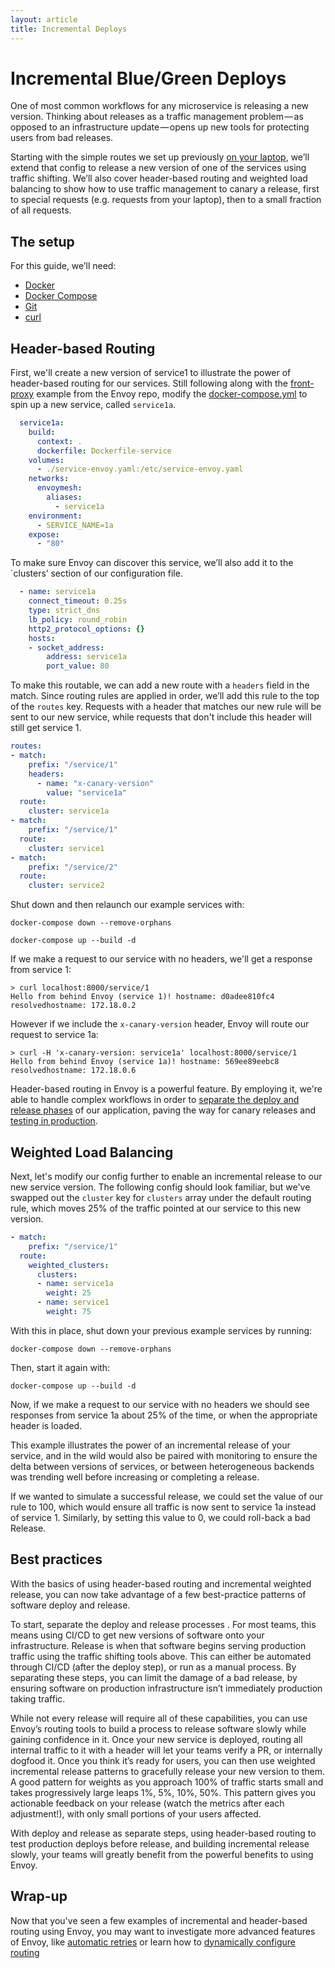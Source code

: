 ```yaml
---
layout: article
title: Incremental Deploys
---
```


[//]: # ( Copyright 2018 Turbine Labs, Inc.                                   )
[//]: # ( we may not use this file except in compliance with the License.    )
[//]: # ( we may obtain a copy of the License at                             )
[//]: # (                                                                     )
[//]: # (     http://www.apache.org/licenses/LICENSE-2.0                      )
[//]: # (                                                                     )
[//]: # ( Unless required by applicable law or agreed to in writing, software )
[//]: # ( distributed under the License is distributed on an "AS IS" BASIS,   )
[//]: # ( WITHOUT WARRANTIES OR CONDITIONS OF ANY KIND, either express or     )
[//]: # ( implied. See the License for the specific language governing        )
[//]: # ( permissions and limitations under the License.                      )

[//]: # (Incremental Deploys)

# Incremental Blue/Green Deploys

One of most common workflows for any microservice is releasing a new version.
Thinking about releases as a traffic management problem — as opposed to an
infrastructure update — opens up new tools for protecting users from bad
releases.

Starting with the simple routes we set up previously
[on your laptop](on-your-laptop.html),
we’ll extend that config to release a new version of one of the services using
traffic shifting. We’ll also cover header-based routing and weighted load 
balancing to show how to use traffic management to canary a release, first to
special requests (e.g. requests from your laptop), then to a small fraction of
all requests.

## The setup

For this guide, we’ll need:

- [Docker](https://docs.docker.com/install/)
- [Docker Compose](https://docs.docker.com/compose/install/)
- [Git](https://help.github.com/articles/set-up-git/)
- [curl](https://curl.haxx.se/)

## Header-based Routing

First, we'll create a new version of service1 to illustrate the power of
header-based routing for our services. Still following along with the
[front-proxy](https://github.com/envoyproxy/envoy/tree/master/examples/front-proxy) example from the Envoy repo, modify the
[docker-compose.yml](https://github.com/envoyproxy/envoy/blob/master/examples/front-proxy/docker-compose.yml) to spin up a new service, called `service1a`.

```yaml
  service1a:
    build:
      context: .
      dockerfile: Dockerfile-service
    volumes:
      - ./service-envoy.yaml:/etc/service-envoy.yaml
    networks:
      envoymesh:
        aliases:
          - service1a
    environment:
      - SERVICE_NAME=1a
    expose:
      - "80"
```

To make sure Envoy can discover this service, we’ll also add it to the
`clusters’ section of our configuration file.

```yaml
  - name: service1a
    connect_timeout: 0.25s
    type: strict_dns
    lb_policy: round_robin
    http2_protocol_options: {}
    hosts:
    - socket_address:
        address: service1a
        port_value: 80
```

To make this routable, we can add a new route with a `headers` field in the
match. Since routing rules are applied in order, we’ll add this rule to the top
of the `routes` key. Requests with a header that matches our new rule will be
sent to our new service, while requests that don't include this header will
still get service 1.

```yaml
routes:
- match:
    prefix: "/service/1"
    headers:
      - name: "x-canary-version"
        value: "service1a"
  route:
    cluster: service1a
- match:
    prefix: "/service/1"
  route:
    cluster: service1
- match:
    prefix: "/service/2"
  route:
    cluster: service2
```

Shut down and then relaunch our example services with:

`docker-compose down --remove-orphans`

`docker-compose up --build -d`

If we make a request to our service with no headers, we'll get a response
from service 1:

```console
> curl localhost:8000/service/1
Hello from behind Envoy (service 1)! hostname: d0adee810fc4 resolvedhostname: 172.18.0.2
```

However if we include the `x-canary-version` header, Envoy will route our
request to service 1a:

```console
> curl -H 'x-canary-version: service1a' localhost:8000/service/1
Hello from behind Envoy (service 1a)! hostname: 569ee89eebc8 resolvedhostname: 172.18.0.6
```

Header-based routing in Envoy is a powerful feature. By employing it, we're
able to handle complex workflows in order to
[separate the deploy and release phases](https://blog.turbinelabs.io/deploy-not-equal-release-part-one-4724bc1e726b)
of our application, paving the way for canary releases and
[testing in production](https://opensource.com/article/17/8/testing-production).

## Weighted Load Balancing

Next, let's modify our config further to enable an incremental release to our
new service version. The following config should look familiar, but we've
swapped out the `cluster` key for `clusters` array under the default
routing rule, which moves 25% of the traffic pointed at our service to this
new version.

```yaml
- match:
    prefix: "/service/1"
  route:
    weighted_clusters:
      clusters:
      - name: service1a
        weight: 25
      - name: service1
        weight: 75
```

With this in place, shut down your previous example services by running:

`docker-compose down --remove-orphans`

Then, start it again with:

`docker-compose up --build -d`

Now, if we make a request to our service with no headers we should see
responses from service 1a about 25% of the time, or when the appropriate header
is loaded.

This example illustrates the power of an incremental release of your service,
and in the wild would also be paired with monitoring to ensure the delta
between versions of services, or between heterogeneous backends was trending
well before increasing or completing a release.

If we wanted to simulate a successful release, we could set the value of our
rule to 100, which would ensure all traffic is now sent to service 1a instead
of service 1. Similarly, by setting this value to 0, we could roll-back a bad
Release.

## Best practices

With the basics of using header-based routing and incremental weighted release,
you can now take advantage of a few best-practice patterns of software deploy
and release.

To start, separate the deploy and release processes . For most teams, this
means using CI/CD to get new versions of software onto your infrastructure.
Release is when that software begins serving production traffic using the
traffic shifting tools above. This can either be automated through CI/CD (after
the deploy step), or run as a manual process. By separating these steps, you
can limit the damage of a bad release, by ensuring software on production
infrastructure isn’t immediately production taking traffic.

While not every release will require all of these capabilities, you can use
Envoy’s routing tools to build a process to release software slowly while
gaining confidence in it. Once your new service is deployed, routing all
internal traffic to it with a header will let your teams verify a PR, or
internally dogfood it. Once you think it’s ready for users, you can then use
weighted incremental release patterns to gracefully release your new version to
them. A good pattern for weights as you approach 100% of traffic starts small
and takes progressively large leaps 1%, 5%, 10%, 50%. This pattern gives you
actionable feedback on your release (watch the metrics after each adjustment!),
with only small portions of your users affected.

With deploy and release as separate steps, using header-based routing to test
production deploys before release, and building incremental release slowly,
your teams will greatly benefit from the powerful benefits to using Envoy.

## Wrap-up

Now that you've seen a few examples of incremental and header-based routing
using Envoy, you may want to investigate more advanced features of Envoy, like
[automatic retries](automatic-retries.html)
or learn how to
[dynamically configure routing](https://www.learnenvoy.io/articles/routing-configuration.html)
